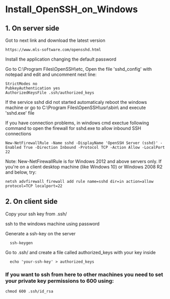 # Install_OpenSSH_on_Windows

## 1. On server side 

Got to next link and download the latest version

```
https://www.mls-software.com/opensshd.html
```

Install the application changing the default password

Go to C:\Program Files\OpenSSH\etc, Open the file 'sshd_config' with notepad and edit and uncomment next line:

```
StrictModes no
PubkeyAuthentication yes
AuthorizedKeysFile .ssh/authorized_keys
```

If the service sshd did not started automaticaly reboot the windows machine or go to C:\Program Files\OpenSSH\usr\sbin\ and execute 'sshd.exe' file

If you have connection problems, in windows cmd exectue following command to open the firewall for sshd.exe to allow inbound SSH connections

```
New-NetFirewallRule -Name sshd -DisplayName 'OpenSSH Server (sshd)' -Enabled True -Direction Inbound -Protocol TCP -Action Allow -LocalPort 22

```
Note: New-NetFirewallRule is for Windows 2012 and above servers only. If you're on a client desktop machine (like Windows 10) or Windows 2008 R2 and below, try:

```
netsh advfirewall firewall add rule name=sshd dir=in action=allow protocol=TCP localport=22
```

## 2. On client side

Copy your ssh key from .ssh/

ssh to the windows machine using password

Generate a ssh-key on the server

```
  ssh-keygen
```
  
Go to .ssh/ and create a file called authorized_keys with your key inside

```
  echo 'your-ssh-key' > authorized_keys
```

### If you want to ssh from here to other machines you need to set your **private** key permissions to 600 using:

```
chmod 600 .ssh/id_rsa
```

